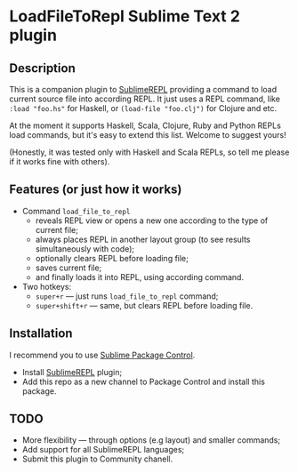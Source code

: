 # LoadFileToRepl Sublime Text 2 plugin

## Description

This is a companion plugin to [SublimeREPL](http://github.com/wuub/SublimeREPL) providing a command to load current source file into according REPL. It just uses a REPL command, like `:load "foo.hs"` for Haskell, or `(load-file "foo.clj")` for Clojure and etc.

At the moment it supports Haskell, Scala, Clojure, Ruby and Python REPLs load commands, but it's easy to extend this list. Welcome to suggest yours!

(Honestly, it was tested only with Haskell and Scala REPLs, so tell me please if it works fine with others).

## Features (or just how it works)

- Command `load_file_to_repl`
	* reveals REPL view or opens a new one according to the type of current file;
	* always places REPL in another layout group (to see results simultaneously with code);
	* optionally clears REPL before loading file;
	* saves current file;
	* and finally loads it into REPL, using according command.
- Two hotkeys:
	* `super+r` — just runs `load_file_to_repl` command;
	* `super+shift+r` — same, but clears REPL before loading file.

## Installation

I recommend you to use [Sublime Package Control](http://wbond.net/sublime_packages/package_control).
* Install [SublimeREPL](http://github.com/wuub/SublimeREPL) plugin;
* Add this repo as a new channel to Package Control and install this package.

## TODO

* More flexibility — through options (e.g layout) and smaller commands;
* Add support for all SublimeREPL languages;
* Submit this plugin to Community chanell.